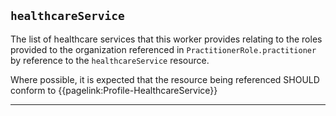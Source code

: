 ## `healthcareService`

The list of healthcare services that this worker provides relating to the roles provided to the organization referenced in `PractitionerRole.practitioner` by reference to the `healthcareService` resource.

Where possible, it is expected that the resource being referenced SHOULD conform to  {{pagelink:Profile-HealthcareService}}

---
